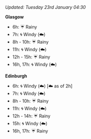 *Updated: Tuesday 23rd January 04:30*

**Glasgow**

* 6h: :umbrella: Rainy
* 7h: :cyclone: Windy (:cloud:)
* 8h - 10h: :umbrella: Rainy
* 11h: :cyclone: Windy (:cloud:)
* 12h - 15h: :umbrella: Rainy
* 16h, 17h: :cyclone: Windy (:cloud:)

**Edinburgh**

* 6h: :cyclone: Windy (:cloud:) [:cloud: as of 2h]
* 7h: :cyclone: Windy (:cloud:)
* 8h - 10h: :umbrella: Rainy
* 11h: :cyclone: Windy (:cloud:)
* 12h - 14h: :umbrella: Rainy
* 15h: :cyclone: Windy (:cloud:)
* 16h, 17h: :umbrella: Rainy
